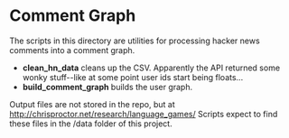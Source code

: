# Comment Graph

The scripts in this directory are utilities for processing hacker news comments into a comment graph.

- **clean_hn_data** cleans up the CSV. Apparently the API returned some wonky stuff--like at some point
  user ids start being floats...
- **build_comment_graph** builds the user graph. 

Output files are not stored in the repo, but at http://chrisproctor.net/research/language_games/ 
Scripts expect to find these files in the /data folder of this project.



